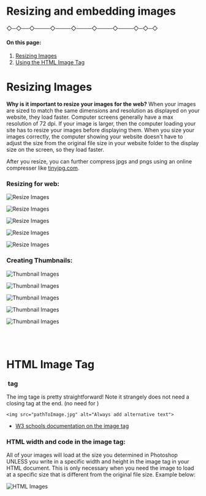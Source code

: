 # Resizing and embedding images
 ◇─◇──◇────◇────◇────◇────◇────◇─◇─◇
<br />


#### **On this page:**
1. [Resizing Images](#resizing-images)
2. [Using the HTML Image Tag](#html-image-tag)


# Resizing Images
**Why is it important to resize your images for the web?** When your images are sized to match the same dimensions and resolution as displayed on your website, they load faster. Computer screens generally have a max resolution of 72 dpi. If your image is larger, then the computer loading your site has to resize your images before displaying them. When you size your images correctly, the computer showing your website doesn't have to adjust the size from the original file size in your website folder to the display size on the screen, so they load faster.

After you resize, you can further compress jpgs and pngs using an online compresser like [tinyjpg.com](https://tinyjpg.com/).

### **Resizing for web:**

![Resize Images](images/Resize_1.png)

![Resize Images](images/Resize_2.png)

![Resize Images](images/Resize_3.png)

![Resize Images](images/Resize_4.png)

![Resize Images](images/Resize_5.png)

### **Creating Thumbnails:**

![Thumbnail Images](images/Thumbnail_1.png)

![Thumbnail Images](images/Thumbnail_2.png)

![Thumbnail Images](images/Thumbnail_3.png)

![Thumbnail Images](images/Thumbnail_4.png)

![Thumbnail Images](images/Thumbnail_5.png)

<br>
<br>

# HTML Image Tag

### <img> tag

The img tage is pretty straightforward! Note it strangely does not need a closing tag at the end. (no need for </img>)

    <img src="pathToImage.jpg" alt="Always add alternative text">

* [W3 schools documentation on the image tag](https://www.w3schools.com/tags/tag_img.asp)

### **HTML width and code in the image tag:**

All of your images will load at the size you determined in Photoshop UNLESS you write in a specific width and height in the image tag in your HTML document. This is only necessary when you need the image to load at a specific size that is different from the original file size. Example below:

![HTML Images](images/HTML_images.png)
